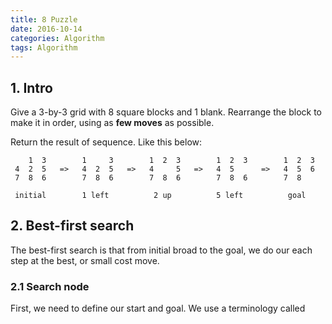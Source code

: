 ```yaml
---
title: 8 Puzzle
date: 2016-10-14
categories: Algorithm
tags: Algorithm
---
```


## 1. Intro

Give a 3-by-3 grid with 8 square blocks and 1 blank.
Rearrange the block to make it in order, using as **few moves** as possible.

Return the result of sequence. Like this below:

```
    1  3        1     3        1  2  3        1  2  3        1  2  3
 4  2  5   =>   4  2  5   =>   4     5   =>   4  5      =>   4  5  6
 7  8  6        7  8  6        7  8  6        7  8  6        7  8

 initial        1 left          2 up          5 left          goal
```


<!-- more -->

## 2. Best-first search

The best-first search is that from initial broad to the goal, we do our each step at the best, or small cost move.

### 2.1 Search node

First, we need to define our start and goal. We use a terminology called
